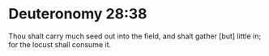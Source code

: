 # Deuteronomy 28:38

Thou shalt carry much seed out into the field, and shalt gather [but] little in; for the locust shall consume it.